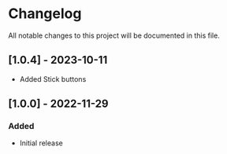 # Changelog

All notable changes to this project will be documented in this file.

## [1.0.4] - 2023-10-11
- Added Stick buttons

## [1.0.0] - 2022-11-29

### Added
 - Initial release
